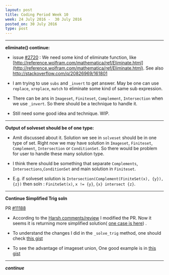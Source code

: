 ```yaml
---
layout: post
title: Coding Period Week 10
week: 24 July 2016 -  30 July 2016
posted_on: 30 July 2016
type: post
---
```


--------------------------------------------------------------------------------

**eliminate() continue:**

* issue [#2720](https://github.com/sympy/sympy/issues/2720) : We need some kind of eliminate function, like [http://reference.wolfram.com/mathematica/ref/Eliminate.html](http://reference.wolfram.com/mathematica/ref/Eliminate.html). See also [http://stackoverflow.com/q/20826969/161801 ](http://stackoverflow.com/q/20826969/161801)

* I am trying to use `subs` and `_invert` to get answer. May be one can use `replace`, `xreplace`, `match` to eliminate some kind of same sub expression.

* There can be ans in `Imageset`, `Finiteset`, `Complement`, `Intersection` when we use `_invert`. So there should be a technique to handle it.

* Still need some good idea and technique. WIP.

--------------------------------------------------------------------------------

**Output of solveset should be of one type:**

* Amit discussed about it. Solution we see in `solveset` should be in one type of set. Right now we may have solution in `Imageset`, `Finiteset`, `Complement`, `Intersection` or `ConditionSet`. So there would be problem for user to handle these many solution type.

* I think there should be something that separate `Complements`, `Intersections`,`ConditionSet` and main solution in `Finiteset`.

* E.g. if solveset solution is `Intersection(Complement(FiniteSet(x), {y}), {z})` then
soln : `FiniteSet(x)`, `x != {y}`, `{x} intersect {z}`.

--------------------------------------------------------------------------------

**Continue Simplified Trig soln**

PR [#11188](https://github.com/sympy/sympy/pull/11188)

* According to the [Harsh comments/review](https://github.com/sympy/sympy/pull/11188#issuecomment-234789616) I modified the PR. Now it seems it is
returning more simplified solution( [one case is here](https://github.com/sympy/sympy/pull/11188/commits/beaac312f03819bd7221887eb2b4cbe5d49bed5e#diff-85baa04bbf4e1dfd9128782738e45424R1141)) .

* To understand the changes I did in the `_solve_trig` method, one should check [this gist](https://gist.github.com/Shekharrajak/17fdcd2320f572fc9fc8674823137e20)

* To see the advantage of imageset union, One good example is in [this gist](https://gist.github.com/Shekharrajak/a5efc840d9a7d3062289f2d9c5f20b16)

--------------------------------------------------------------------------------

**_continue_**
